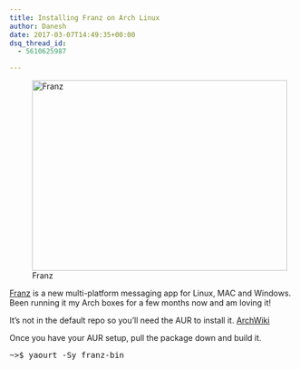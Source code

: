 ```yaml
---
title: Installing Franz on Arch Linux
author: Danesh
date: 2017-03-07T14:49:35+00:00
dsq_thread_id:
  - 5610625987

---
```

<figure id="attachment_3822" aria-describedby="caption-attachment-3822" style="width: 450px" class="wp-caption alignnone"><img loading="lazy" class="size-medium wp-image-3822" src="/wp-content/uploads/2017/03/franz-450x336.png" alt="Franz" width="450" height="336" srcset="/wp-content/uploads/2017/03/franz-450x336.png 450w, /wp-content/uploads/2017/03/franz-768x574.png 768w, /wp-content/uploads/2017/03/franz-1024x765.png 1024w, /wp-content/uploads/2017/03/franz.png 1362w" sizes="(max-width: 450px) 100vw, 450px" /><figcaption id="caption-attachment-3822" class="wp-caption-text">Franz</figcaption></figure>

[Franz][1] is a new multi-platform messaging app for Linux, MAC and Windows. Been running it my Arch boxes for a few months now and am loving it!

It&#8217;s not in the default repo so you&#8217;ll need the AUR to install it. [ArchWiki][2]

Once you have your AUR setup, pull the package down and build it.

<pre class="lang:sh decode:true ">~&gt;$ yaourt -Sy franz-bin</pre>

 [1]: http://meetfranz.com/
 [2]: https://wiki.archlinux.org/index.php/Arch_User_Repository